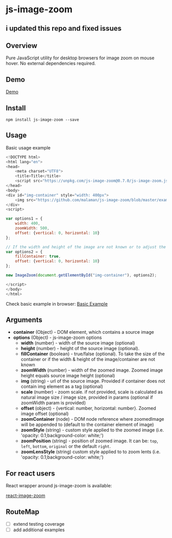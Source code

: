 # js-image-zoom


## i updated this repo and fixed issues
## Overview

Pure JavaScript utility for desktop browsers for image zoom on mouse hover. No external dependencies required.

## Demo

[Demo](http://malaman.github.io/js-image-zoom/example)


## Install

```
npm install js-image-zoom --save
```

## Usage

Basic usage example

```javascript
<!DOCTYPE html>
<html lang="en">
<head>
    <meta charset="UTF8">
    <title>Title</title>
    <script src="https://unpkg.com/js-image-zoom@0.7.0/js-image-zoom.js" type="application/javascript"></script>
</head>
<body>
<div id="img-container" style="width: 400px">
    <img src="https://github.com/malaman/js-image-zoom/blob/master/example/1.jpg?raw=true" />
</div>
<script>

var options1 = {
    width: 400,
    zoomWidth: 500,
    offset: {vertical: 0, horizontal: 10}
};

// If the width and height of the image are not known or to adjust the image to the container of it
var options2 = {
    fillContainer: true,
    offset: {vertical: 0, horizontal: 10}
};

new ImageZoom(document.getElementById("img-container"), options2);

</script>
</body>
</html>
```

Check basic example in browser:
[Basic Example](http://malaman.github.io/js-image-zoom/example/basic.html)

## Arguments

- **container** (Object) - DOM element, which contains a source image
- **options** (Object) - js-image-zoom options
     * **width** (number) - width of the source image (optional)
     * **height** (number) - height of the source image (optional).
     * **fillContainer** (boolean) - true/false (optional). To take the size of the container or if the width & height of the image/container are not known
     * **zoomWidth** (number) - width of the zoomed image. Zoomed image height equals source image height (optional)
     * **img** (string) - url of the source image. Provided if container does not contain img element as a tag (optional)
     * **scale** (number) - zoom scale. if not provided, scale is calculated as natural image size / image size, provided in params (optional if zoomWidth param is provided)
     * **offset** (object) - {vertical: number, horizontal: number}. Zoomed image offset (optional)
     * **zoomContainer** (node) - DOM node reference where zoomedImage will be appended to (default to the container element of image)
     * **zoomStyle** (string) - custom style applied to the zoomed image (i.e. 'opacity: 0.1;background-color: white;')
     * **zoomPosition** (string) - position of zoomed image. It can be:  `top`, `left`, `bottom`, `original` or the default `right`.
     * **zoomLensStyle** (string) custom style applied to to zoom lents (i.e. 'opacity: 0.1;background-color: white;')

## For react users

React wrapper around js-image-zoom is available:

[react-image-zoom](https://www.npmjs.com/package/react-image-zoom)

## RouteMap

- [ ] extend testing coverage
- [ ] add additional examples
